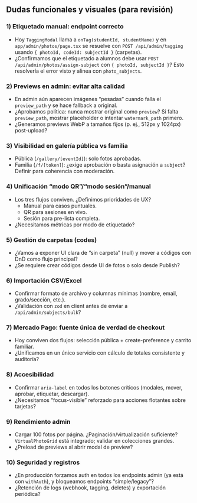 ## Dudas funcionales y visuales (para revisión)

### 1) Etiquetado manual: endpoint correcto
- Hoy `TaggingModal` llama a `onTag(studentId, studentName)` y en `app/admin/photos/page.tsx` se resuelve con `POST /api/admin/tagging` usando `{ photoId, codeId: subjectId }` (carpetas).
- ¿Confirmamos que el etiquetado a alumnos debe usar `POST /api/admin/photos/assign-subject` con `{ photoId, subjectId }`? Esto resolvería el error visto y alinea con `photo_subjects`.

### 2) Previews en admin: evitar alta calidad
- En admin aún aparecen imágenes “pesadas” cuando falla el `preview_path` y se hace fallback a original.
- ¿Aprobamos política: nunca mostrar original como `preview`? Si falta `preview_path`, mostrar placeholder o intentar `watermark_path` primero.
- ¿Generamos previews WebP a tamaños fijos (p. ej., 512px y 1024px) post-upload?

### 3) Visibilidad en galería pública vs familia
- Pública (`/gallery/[eventId]`): solo fotos aprobadas.
- Familia (`/f/[token]`): ¿exige aprobación o basta asignación a `subject`? Definir para coherencia con moderación.

### 4) Unificación “modo QR”/“modo sesión”/manual
- Los tres flujos conviven. ¿Definimos prioridades de UX?
  - Manual para casos puntuales.
  - QR para sesiones en vivo.
  - Sesión para pre-lista completa.
- ¿Necesitamos métricas por modo de etiquetado?

### 5) Gestión de carpetas (codes)
- ¿Vamos a exponer UI clara de “sin carpeta” (null) y mover a códigos con DnD como flujo principal?
- ¿Se requiere crear códigos desde UI de fotos o solo desde Publish?

### 6) Importación CSV/Excel
- Confirmar formato de archivo y columnas mínimas (nombre, email, grado/sección, etc.).
- ¿Validación con `zod` en client antes de enviar a `/api/admin/subjects/bulk`?

### 7) Mercado Pago: fuente única de verdad de checkout
- Hoy conviven dos flujos: selección pública + create-preference y carrito familiar.
- ¿Unificamos en un único servicio con cálculo de totales consistente y auditoría?

### 8) Accesibilidad
- Confirmar `aria-label` en todos los botones críticos (modales, mover, aprobar, etiquetar, descargar).
- ¿Necesitamos “focus-visible” reforzado para acciones flotantes sobre tarjetas?

### 9) Rendimiento admin
- Cargar 100 fotos por página. ¿Paginación/virtualización suficiente? `VirtualPhotoGrid` está integrado; validar en colecciones grandes.
- ¿Preload de previews al abrir modal de preview?

### 10) Seguridad y registros
- ¿En producción forzamos auth en todos los endpoints admin (ya está con `withAuth`), y bloqueamos endpoints “simple/legacy”?
- ¿Retención de logs (webhook, tagging, deletes) y exportación periódica?


